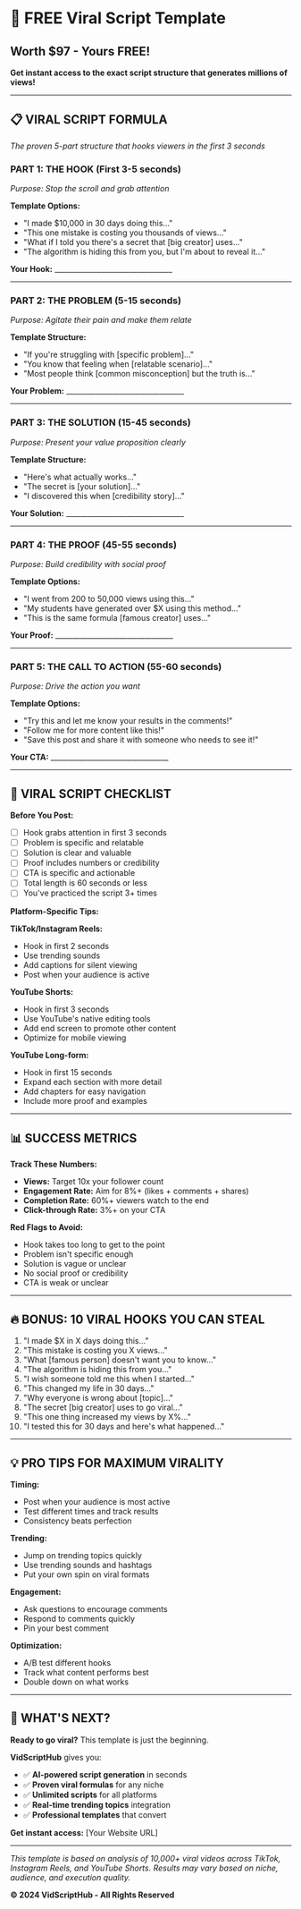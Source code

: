 # 🚀 FREE Viral Script Template
## Worth $97 - Yours FREE!

**Get instant access to the exact script structure that generates millions of views!**

---

## 📋 **VIRAL SCRIPT FORMULA**
*The proven 5-part structure that hooks viewers in the first 3 seconds*

### **PART 1: THE HOOK** (First 3-5 seconds)
*Purpose: Stop the scroll and grab attention*

**Template Options:**
- "I made $10,000 in 30 days doing this..."
- "This one mistake is costing you thousands of views..."
- "What if I told you there's a secret that [big creator] uses..."
- "The algorithm is hiding this from you, but I'm about to reveal it..."

**Your Hook:** _________________________________

---

### **PART 2: THE PROBLEM** (5-15 seconds)
*Purpose: Agitate their pain and make them relate*

**Template Structure:**
- "If you're struggling with [specific problem]..."
- "You know that feeling when [relatable scenario]..."
- "Most people think [common misconception] but the truth is..."

**Your Problem:** _________________________________

---

### **PART 3: THE SOLUTION** (15-45 seconds)
*Purpose: Present your value proposition clearly*

**Template Structure:**
- "Here's what actually works..."
- "The secret is [your solution]..."
- "I discovered this when [credibility story]..."

**Your Solution:** _________________________________

---

### **PART 4: THE PROOF** (45-55 seconds)
*Purpose: Build credibility with social proof*

**Template Options:**
- "I went from 200 to 50,000 views using this..."
- "My students have generated over $X using this method..."
- "This is the same formula [famous creator] uses..."

**Your Proof:** _________________________________

---

### **PART 5: THE CALL TO ACTION** (55-60 seconds)
*Purpose: Drive the action you want*

**Template Options:**
- "Try this and let me know your results in the comments!"
- "Follow me for more content like this!"
- "Save this post and share it with someone who needs to see it!"

**Your CTA:** _________________________________

---

## 🎯 **VIRAL SCRIPT CHECKLIST**

**Before You Post:**
- [ ] Hook grabs attention in first 3 seconds
- [ ] Problem is specific and relatable
- [ ] Solution is clear and valuable
- [ ] Proof includes numbers or credibility
- [ ] CTA is specific and actionable
- [ ] Total length is 60 seconds or less
- [ ] You've practiced the script 3+ times

**Platform-Specific Tips:**

**TikTok/Instagram Reels:**
- Hook in first 2 seconds
- Use trending sounds
- Add captions for silent viewing
- Post when your audience is active

**YouTube Shorts:**
- Hook in first 3 seconds
- Use YouTube's native editing tools
- Add end screen to promote other content
- Optimize for mobile viewing

**YouTube Long-form:**
- Hook in first 15 seconds
- Expand each section with more detail
- Add chapters for easy navigation
- Include more proof and examples

---

## 📊 **SUCCESS METRICS**

**Track These Numbers:**
- **Views:** Target 10x your follower count
- **Engagement Rate:** Aim for 8%+ (likes + comments + shares)
- **Completion Rate:** 60%+ viewers watch to the end
- **Click-through Rate:** 3%+ on your CTA

**Red Flags to Avoid:**
- Hook takes too long to get to the point
- Problem isn't specific enough
- Solution is vague or unclear
- No social proof or credibility
- CTA is weak or unclear

---

## 🔥 **BONUS: 10 VIRAL HOOKS YOU CAN STEAL**

1. "I made $X in X days doing this..."
2. "This mistake is costing you X views..."
3. "What [famous person] doesn't want you to know..."
4. "The algorithm is hiding this from you..."
5. "I wish someone told me this when I started..."
6. "This changed my life in 30 days..."
7. "Why everyone is wrong about [topic]..."
8. "The secret [big creator] uses to go viral..."
9. "This one thing increased my views by X%..."
10. "I tested this for 30 days and here's what happened..."

---

## 💡 **PRO TIPS FOR MAXIMUM VIRALITY**

**Timing:**
- Post when your audience is most active
- Test different times and track results
- Consistency beats perfection

**Trending:**
- Jump on trending topics quickly
- Use trending sounds and hashtags
- Put your own spin on viral formats

**Engagement:**
- Ask questions to encourage comments
- Respond to comments quickly
- Pin your best comment

**Optimization:**
- A/B test different hooks
- Track what content performs best
- Double down on what works

---

## 🎁 **WHAT'S NEXT?**

**Ready to go viral?** This template is just the beginning. 

**VidScriptHub** gives you:
- ✅ **AI-powered script generation** in seconds
- ✅ **Proven viral formulas** for any niche
- ✅ **Unlimited scripts** for all platforms
- ✅ **Real-time trending topics** integration
- ✅ **Professional templates** that convert

**Get instant access:** [Your Website URL]

---

*This template is based on analysis of 10,000+ viral videos across TikTok, Instagram Reels, and YouTube Shorts. Results may vary based on niche, audience, and execution quality.*

**© 2024 VidScriptHub - All Rights Reserved**




